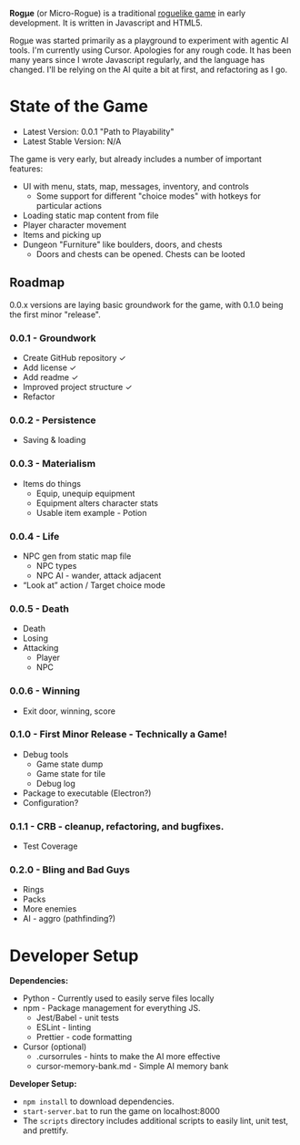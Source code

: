 **Rogµe** (or Micro-Rogue) is a traditional [roguelike game](https://en.wikipedia.org/wiki/Roguelike) in early development. It is written in Javascript and HTML5. 

Rogµe was started primarily as a playground to experiment with agentic AI tools. I'm currently using Cursor. Apologies for any rough code. It has been many years since I wrote Javascript regularly, and the language has changed. I'll be relying on the AI quite a bit at first, and refactoring as I go.

# State of the Game

 - Latest Version: 0.0.1 "Path to Playability"
 - Latest Stable Version: N/A

The game is very early, but already includes a number of important features:

 - UI with menu, stats, map, messages, inventory, and controls
   - Some support for different "choice modes" with hotkeys for particular actions
 - Loading static map content from file
 - Player character movement
 - Items and picking up
 - Dungeon "Furniture" like boulders, doors, and chests
   - Doors and chests can be opened. Chests can be looted

## Roadmap

0.0.x versions are laying basic groundwork for the game, with 0.1.0 being the first minor "release".

### 0.0.1 - Groundwork
 - Create GitHub repository ✓
 - Add license ✓
 - Add readme ✓
 - Improved project structure ✓
 - Refactor

### 0.0.2 - Persistence
 - Saving & loading

### 0.0.3 - Materialism
 - Items do things
   - Equip, unequip equipment
   - Equipment alters character stats
   - Usable item example - Potion

### 0.0.4 - Life
 - NPC gen from static map file
   - NPC types
   - NPC AI - wander, attack adjacent
 - “Look at” action / Target choice mode
	
### 0.0.5 - Death
 - Death
 - Losing
 - Attacking 
   - Player
   - NPC

### 0.0.6 - Winning
 - Exit door, winning, score 

### 0.1.0 - First Minor Release - Technically a Game!
 - Debug tools
   - Game state dump
   - Game state for tile
   - Debug log
 - Package to executable (Electron?)
 - Configuration?

### 0.1.1 - CRB - cleanup, refactoring, and bugfixes.
- Test Coverage

### 0.2.0 - Bling and Bad Guys
 - Rings
 - Packs
 - More enemies
 - AI - aggro (pathfinding?)

# Developer Setup

**Dependencies:**
 - Python - Currently used to easily serve files locally
 - npm - Package management for everything JS.
   - Jest/Babel - unit tests
   - ESLint - linting
   - Prettier - code formatting
 - Cursor (optional)
   - .cursorrules - hints to make the AI more effective
   - cursor-memory-bank.md - Simple AI memory bank

**Developer Setup:**
 - `npm install` to download dependencies.
 - `start-server.bat` to run the game on localhost:8000
 - The `scripts` directory includes additional scripts to easily lint, unit test, and prettify.
